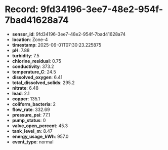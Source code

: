 # Record: 9fd34196-3ee7-48e2-954f-7bad41628a74

- **sensor_id**: 9fd34196-3ee7-48e2-954f-7bad41628a74
- **location**: Zone-4
- **timestamp**: 2025-06-01T07:30:23.225875
- **pH**: 7.88
- **turbidity**: 7.5
- **chlorine_residual**: 0.75
- **conductivity**: 373.2
- **temperature_C**: 24.5
- **dissolved_oxygen**: 6.41
- **total_dissolved_solids**: 295.2
- **nitrate**: 6.48
- **lead**: 2.1
- **copper**: 135.1
- **coliform_bacteria**: 2
- **flow_rate**: 332.69
- **pressure_psi**: 77.1
- **pump_status**: 0
- **valve_open_percent**: 45.3
- **tank_level_m**: 8.47
- **energy_usage_kWh**: 957.0
- **event_type**: normal